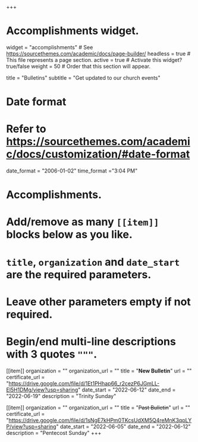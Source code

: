+++
# Accomplishments widget.
widget = "accomplishments"  # See https://sourcethemes.com/academic/docs/page-builder/
headless = true  # This file represents a page section.
active = true  # Activate this widget? true/false
weight = 50  # Order that this section will appear.

title = "Bulletins"
subtitle = "Get updated to our church events"

# Date format
#   Refer to https://sourcethemes.com/academic/docs/customization/#date-format
date_format = "2006-01-02"
time_format ="3:04 PM"

# Accomplishments.
#   Add/remove as many `[[item]]` blocks below as you like.
#   `title`, `organization` and `date_start` are the required parameters.
#   Leave other parameters empty if not required.
#   Begin/end multi-line descriptions with 3 quotes `"""`.


[[item]]
  organization = ""
  organization_url = ""
  title = "**New Bulletin**"
  url = ""
  certificate_url = "https://drive.google.com/file/d/1Et1PHhap66_r2cezP6JGmLL-El5H1DMg/view?usp=sharing"
  date_start = "2022-06-12"
  date_end = "2022-06-19"
  description = "Trinity Sunday"

[[item]]
  organization = ""
  organization_url = ""
  title = "~~Past Bulletin~~"
  url = ""
  certificate_url = "https://drive.google.com/file/d/1sNgE7kHPm0TKcsUdXM5Q4reMnK3qpLYP/view?usp=sharing"
  date_start = "2022-06-05"
  date_end = "2022-06-12"
  description = "Pentecost Sunday"
+++
